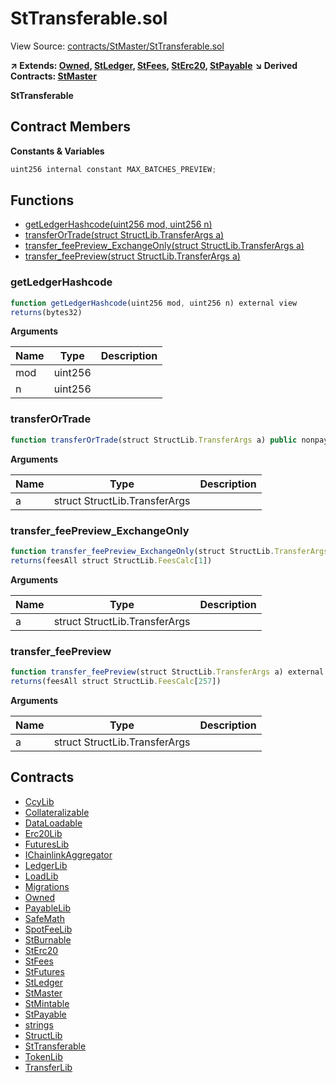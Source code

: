 # StTransferable.sol

View Source: [contracts/StMaster/StTransferable.sol](../contracts/StMaster/StTransferable.sol)

**↗ Extends: [Owned](Owned.md), [StLedger](StLedger.md), [StFees](StFees.md), [StErc20](StErc20.md), [StPayable](StPayable.md)**
**↘ Derived Contracts: [StMaster](StMaster.md)**

**StTransferable**

## Contract Members
**Constants & Variables**

```js
uint256 internal constant MAX_BATCHES_PREVIEW;

```

## Functions

- [getLedgerHashcode(uint256 mod, uint256 n)](#getledgerhashcode)
- [transferOrTrade(struct StructLib.TransferArgs a)](#transferortrade)
- [transfer_feePreview_ExchangeOnly(struct StructLib.TransferArgs a)](#transfer_feepreview_exchangeonly)
- [transfer_feePreview(struct StructLib.TransferArgs a)](#transfer_feepreview)

### getLedgerHashcode

```js
function getLedgerHashcode(uint256 mod, uint256 n) external view
returns(bytes32)
```

**Arguments**

| Name        | Type           | Description  |
| ------------- |------------- | -----|
| mod | uint256 |  | 
| n | uint256 |  | 

### transferOrTrade

```js
function transferOrTrade(struct StructLib.TransferArgs a) public nonpayable onlyOwner onlyWhenReadWrite 
```

**Arguments**

| Name        | Type           | Description  |
| ------------- |------------- | -----|
| a | struct StructLib.TransferArgs |  | 

### transfer_feePreview_ExchangeOnly

```js
function transfer_feePreview_ExchangeOnly(struct StructLib.TransferArgs a) external view
returns(feesAll struct StructLib.FeesCalc[1])
```

**Arguments**

| Name        | Type           | Description  |
| ------------- |------------- | -----|
| a | struct StructLib.TransferArgs |  | 

### transfer_feePreview

```js
function transfer_feePreview(struct StructLib.TransferArgs a) external view
returns(feesAll struct StructLib.FeesCalc[257])
```

**Arguments**

| Name        | Type           | Description  |
| ------------- |------------- | -----|
| a | struct StructLib.TransferArgs |  | 

## Contracts

* [CcyLib](CcyLib.md)
* [Collateralizable](Collateralizable.md)
* [DataLoadable](DataLoadable.md)
* [Erc20Lib](Erc20Lib.md)
* [FuturesLib](FuturesLib.md)
* [IChainlinkAggregator](IChainlinkAggregator.md)
* [LedgerLib](LedgerLib.md)
* [LoadLib](LoadLib.md)
* [Migrations](Migrations.md)
* [Owned](Owned.md)
* [PayableLib](PayableLib.md)
* [SafeMath](SafeMath.md)
* [SpotFeeLib](SpotFeeLib.md)
* [StBurnable](StBurnable.md)
* [StErc20](StErc20.md)
* [StFees](StFees.md)
* [StFutures](StFutures.md)
* [StLedger](StLedger.md)
* [StMaster](StMaster.md)
* [StMintable](StMintable.md)
* [StPayable](StPayable.md)
* [strings](strings.md)
* [StructLib](StructLib.md)
* [StTransferable](StTransferable.md)
* [TokenLib](TokenLib.md)
* [TransferLib](TransferLib.md)
